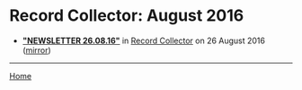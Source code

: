 # Record Collector: August 2016

 - [**"NEWSLETTER 26.08.16"**](https://recordcollectormag.com/newsletter-26-08-16) in [Record Collector](https://recordcollectormag.com/) on 26 August 2016 ([mirror](https://web.archive.org/web/*/https://recordcollectormag.com/newsletter-26-08-16))

----

[Home](./)

